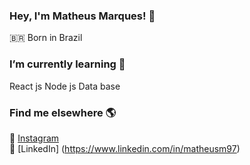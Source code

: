 ### Hey, I'm Matheus Marques! 👋


🇧🇷 Born in Brazil <br>

### I’m currently learning 🌱
React js
Node js
Data base
### Find me elsewhere 🌎

📸 [Instagram](https://instagram.com/) <br>
💼 [LinkedIn] (https://www.linkedin.com/in/matheusm97)

<!--
**matheus097/matheus097** is a ✨ _special_ ✨ repository because its `README.md` (this file) appears on your GitHub profile.

Here are some ideas to get you started:

- 🔭 I’m currently working on ...
- 🌱 I’m currently learning ...
- 👯 I’m looking to collaborate on ...
- 🤔 I’m looking for help with ...
- 💬 Ask me about ...
- 📫 How to reach me: ...
- 😄 Pronouns: ...
- ⚡ Fun fact: ...
-->
